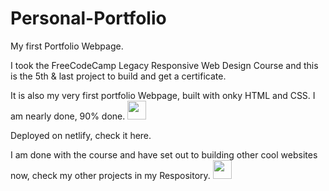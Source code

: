 # Personal-Portfolio

My first Portfolio Webpage. 

I took the FreeCodeCamp Legacy Responsive Web Design Course and this is the 5th & last project to build and get a certificate.

It is also my very first portfolio Webpage, built with onky HTML and CSS. I am nearly done, 90% done.
<img src="https://em-content.zobj.net/thumbs/240/google/350/face-with-peeking-eye_1fae3.png" width="30">

Deployed on netlify, check it here.


I am done with the course and have set out to building other cool websites now, check my other projects in my Respository.
<img src="https://em-content.zobj.net/source/microsoft-teams/337/winking-face_1f609.png" width="30">
